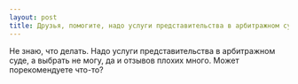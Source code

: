 ```yaml
---
layout: post 
title: Друзья, помогите, надо услуги представительства в арбитражном суде 
--- 
```

Не знаю, что делать. Надо услуги представительства в арбитражном суде, а выбрать не могу, да и отзывов плохих много. Может порекомендуете что-то?
